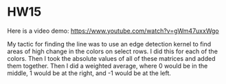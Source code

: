 # HW15

Here is a video demo:
https://www.youtube.com/watch?v=gWm47uxxWgo

My tactic for finding the line was to use an edge detection kernel to find areas of high change in the colors on select rows. I did this for each of the colors. Then I took the absolute values of all of these matrices and added them together. Then I did a weighted average, where 0 would be in the middle, 1 would be at the right, and -1 would be at the left. 